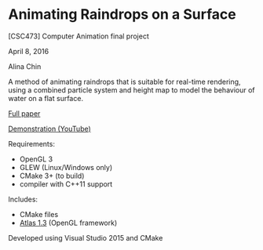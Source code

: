 # Animating Raindrops on a Surface

[CSC473] Computer Animation final project

April 8, 2016

Alina Chin

A method of animating raindrops that is suitable for real-time rendering, using a combined particle system and height map to model the behaviour of water on a flat surface.

[Full paper](fp_report.pdf)

[Demonstration (YouTube)](https://www.youtube.com/watch?v=xvalLMvHtfI)

Requirements:
- OpenGL 3
- GLEW (Linux/Windows only)
- CMake 3+ (to build)
- compiler with C++11 support

Includes:
- CMake files
- [Atlas 1.3](https://github.com/marovira/atlas) (OpenGL framework)

Developed using Visual Studio 2015 and CMake
